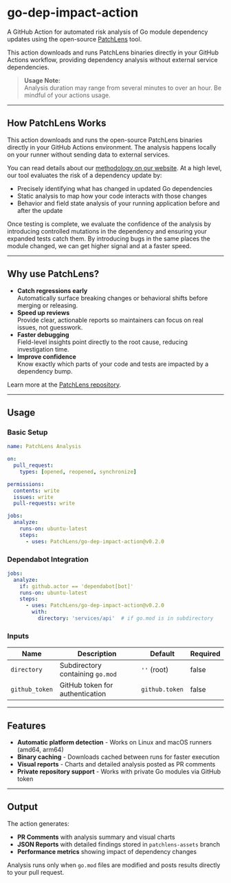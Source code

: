 # go-dep-impact-action

A GitHub Action for automated risk analysis of Go module dependency updates using the open-source [PatchLens](https://github.com/PatchLens/go-update-lens) tool.

This action downloads and runs PatchLens binaries directly in your GitHub Actions workflow, providing dependency analysis without external service dependencies.

> **Usage Note:**  
> Analysis duration may range from several minutes to over an hour. Be mindful of your actions usage.

---

## How PatchLens Works

This action downloads and runs the open-source PatchLens binaries directly in your GitHub Actions environment. The analysis happens locally on your runner without sending data to external services.

You can read details about our [methodology on our website](https://patchlens.com/methodology). At a high level, our tool evaluates the risk of a dependency update by:

* Precisely identifying what has changed in updated Go dependencies
* Static analysis to map how your code interacts with those changes
* Behavior and field state analysis of your running application before and after the update

Once testing is complete, we evaluate the confidence of the analysis by introducing controlled mutations in the dependency and ensuring your expanded tests catch them. By introducing bugs in the same places the module changed, we can get higher signal and at a faster speed.

---

## Why use PatchLens?

* **Catch regressions early**  
  Automatically surface breaking changes or behavioral shifts before merging or releasing.
* **Speed up reviews**  
  Provide clear, actionable reports so maintainers can focus on real issues, not guesswork.
* **Faster debugging**  
  Field-level insights point directly to the root cause, reducing investigation time.
* **Improve confidence**  
  Know exactly which parts of your code and tests are impacted by a dependency bump.

Learn more at the [PatchLens repository](https://github.com/PatchLens/go-update-lens).

---

## Usage

### Basic Setup

```yaml
name: PatchLens Analysis

on:
  pull_request:
    types: [opened, reopened, synchronize]

permissions:
  contents: write
  issues: write
  pull-requests: write

jobs:
  analyze:
    runs-on: ubuntu-latest
    steps:
      - uses: PatchLens/go-dep-impact-action@v0.2.0
```

### Dependabot Integration

```yaml
jobs:
  analyze:
    if: github.actor == 'dependabot[bot]'
    runs-on: ubuntu-latest
    steps:
      - uses: PatchLens/go-dep-impact-action@v0.2.0
        with:
          directory: 'services/api'  # if go.mod is in subdirectory
```

### Inputs

| Name           | Description                          | Default       | Required |
| -------------- | ------------------------------------ | ------------- | -------- |
| `directory`    | Subdirectory containing `go.mod`     | `''` (root)   | false    |
| `github_token` | GitHub token for authentication      | `github.token` | false    |

---

## Features

- **Automatic platform detection** - Works on Linux and macOS runners (amd64, arm64)
- **Binary caching** - Downloads cached between runs for faster execution
- **Visual reports** - Charts and detailed analysis posted as PR comments
- **Private repository support** - Works with private Go modules via GitHub token

---

## Output

The action generates:
- **PR Comments** with analysis summary and visual charts
- **JSON Reports** with detailed findings stored in `patchlens-assets` branch
- **Performance metrics** showing impact of dependency changes

Analysis runs only when `go.mod` files are modified and posts results directly to your pull request.
